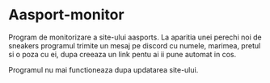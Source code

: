 # Aasport-monitor

Program de monitorizare a site-ului aasports. La aparitia unei perechi noi de sneakers programul trimite un mesaj pe discord cu numele, marimea, pretul si o poza cu ei, dupa creeaza un link pentu ai ii pune automat in cos.

Programul nu mai functioneaza dupa updatarea site-ului.
